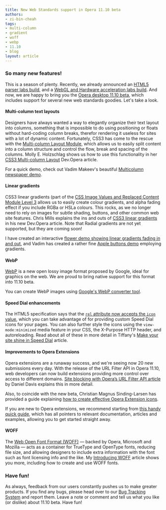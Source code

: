 ```yaml
---
title: New Web Standards support in Opera 11.10 beta
authors:
- zi-bin-cheah
tags:
- multi-column
- gradient
- woff
- webp
- 11.10
- blog
layout: article
---
```

<h3>So many new features!</h3>

<p>
This is a season of plenty. Recently, we already announced an <a href="http://labs.opera.com/news/2011/02/22/">HTML5 parser labs build</a>, and a <a href="http://labs.opera.com/news/2011/02/28/">WebGL and Hardware acceleration labs build</a>. And now, we are happy to bring you the <a href="http://www.opera.com/browser/next/">Opera desktop 11.10 beta</a>, which includes support for several new web standards goodies. Let&#39;s take a look.
</p>

<h4>Multi-column text layouts</h4>
<p>Designers have always wanted a way to elegantly organize their text layout into columns, something that is impossible to do using positioning or floats without hard-coding column breaks, therefor rendering it useless for sites with a lot of dynamic content. Fortunately, CSS3 has come to the rescue with the <a href="http://www.w3.org/TR/css3-multicol/">Multi-column Layout Module</a>, which allows us to easily split content into a column structure and control the flow, break and spacing of the columns. Molly E. Holzschlag shows us how to use this functionality in her <a href="http://dev.opera.com/articles/view/css3-multi-column-layout/">CSS3 Multi-column Layout</a> Dev.Opera article.</p>

<p>For a quick demo, check out Vadim Makeev&#39;s beautiful <a href="http://people.opera.com/pepelsbey/experiments/multicol/">Multicolumn newspaper demo</a>.</p>

<h4>Linear gradients</h4>

<p>CSS3 linear gradients (part of the <a href="http://www.w3.org/TR/2011/WD-css3-images-20110217/">CSS Image Values and Replaced Content Module Level 3</a> allows us to easily create colour gradients, and alpha fading effect if you include RGBa or HSLa colours. This rocks, as we no longer need to rely on images for subtle shading, buttons, and other common web site features. Chris Mills explains the ins and outs of <a href="http://dev.opera.com/articles/view/css3-linear-gradients/">CSS3 linear gradients</a> in his new Dev.Opera article. Note that Radial gradients are not yet supported, but they are coming soon!</p>

<p>I have created an interactive <a href="http://people.opera.com/zibin/gradient/">flower demo showing linear gradients fading in and out</a>, and Vadim has created a rather fine <a href="http://people.opera.com/pepelsbey/experiments/apple-menu/">Apple buttons demo</a> employing gradients.
</p>


<h4>WebP</h4>

<p>
<a href="http://code.google.com/speed/webp/">WebP</a> is a new open lossy image format proposed by Google, ideal for graphics on the web. We are proud to bring native support for this format into 11.10 beta.</p>

<p>You can create WebP images using <a href="http://code.google.com/speed/webp/download.html">Google&#39;s WebP converter tool</a>.</p>

<h4>Speed Dial enhancements</h4>

<p>
The HTML5 specification says that the <a href="http://www.whatwg.org/specs/web-apps/current-work/multipage/links.html#rel-icon"><code>rel</code> attribute now accepts the <code>icon</code> value</a>, which you can take advantage of for providing custom Speed Dial icons for your pages. You can also further style the icons using the <code>view-mode:minimized</code> media feature in your CSS, the X-Purpose HTTP header, and autoreloading. Read about all of these in more detail in Tiffany&#39;s <a href="http://dev.opera.com/articles/view/opera-speed-dial-enhancements/">Make your site shine in Speed Dial</a> article.
</p>

<h4>Improvements to Opera Extensions</h4>

<p>Opera extensions are a runaway success, and we&#39;re seeing now 20 new submissions every day. With the release of the URL Filter API in Opera 11.10, web developers can now build extensions providing more control over access to different domains. <a href="http://dev.opera.com/articles/view/site-blocking-with-operas-url-filter-api/">Site blocking with Opera’s URL Filter API article</a> by Daniel Davis explains this in more detail.</p>

<p>Also, to coincide with the new beta, Christian Magnus Sinding-Larsen has provided a guide explaining <a href="http://dev.opera.com/articles/view/creating-effective-opera-extension-icons/">how to create effective Opera Extension icons</a>.
</p>

<p>If you are new to Opera extensions, we recommend starting from <a href="http://dev.opera.com/articles/view/opera-extensions-quick-documentation-overview/">this handy quick guide</a>, which has all pointers to relevant documentation, articles and examples, allowing you to get started straight away.</p>

<h4>WOFF</h4>
<p>The <a href="http://www.w3.org/TR/WOFF/">Web Open Font Format (WOFF)</a> &#x2014; backed by Opera, Microsoft and Mozilla &#x2014; acts as a container for TrueType and OpenType fonts, reducing file size, and allowing designers to include extra information with the font such as font licensing info and the like. My <a href="http://dev.opera.com/articles/view/introducing-woff-web-open-font-format/">Introducing WOFF</a> article shows you more, including how to create and use WOFF fonts.</p>

<h3>Have fun!</h3>
<p>As always, feedback from our users constantly pushes us to make greater products. If you find any bugs, please head over to our <a href="https://bugs.opera.com/wizard">Bug Tracking System</a> and report them. Leave a note or comment and tell us what you like (or dislike) about 11.10 beta. Have fun!
</p>
